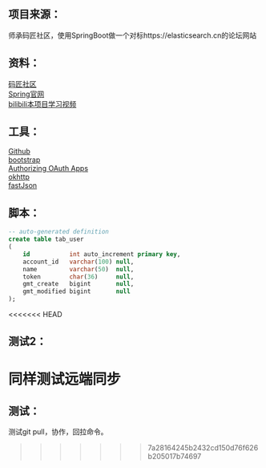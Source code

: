 ## 项目来源：
师承码匠社区，使用SpringBoot做一个对标https://elasticsearch.cn的论坛网站

## 资料：
[码匠社区](http://www.mawen.co/)  
[Spring官网](https://spring.io/)  
[bilibili本项目学习视频](https://www.bilibili.com/video/av50200264/)


## 工具：
[Github](https://github.com/)  
[bootstrap](https://www.bootcss.com/)  
[Authorizing OAuth Apps](https://developer.github.com/apps/building-oauth-apps/authorizing-oauth-apps/)  
[okhttp](https://square.github.io/okhttp/)  
[fastJson](https://mvnrepository.com/)

## 脚本：
```sql
-- auto-generated definition
create table tab_user
(
    id           int auto_increment primary key,
    account_id   varchar(100) null,
    name         varchar(50)  null,
    token        char(36)     null,
    gmt_create   bigint       null,
    gmt_modified bigint       null
);
```

<<<<<<< HEAD
## 测试2：
同样测试远端同步
=======
## 测试：
测试git pull，协作，回拉命令。
>>>>>>> 7a28164245b2432cd150d76f626b205017b74697
